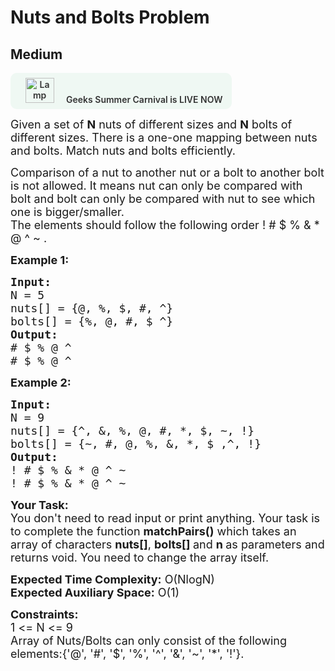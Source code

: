 # Nuts and Bolts Problem
## Medium 
<div class="problem-statement" style="user-select: auto;">
                <p style="user-select: auto;"><a onclick="gtagHelperFunction('clickopen','salesevent_gsc_problemspage_promobanner')" href="https://practice.geeksforgeeks.org/summer-carnival-2022?utm_source=practiceproblems&amp;utm_medium=problemspromobanner&amp;utm_campaign=gsc22" target="_blank" style="user-select: auto;"></a></p><div style="margin: 14px 0px !important; user-select: auto;" class="row"><a onclick="gtagHelperFunction('clickopen','salesevent_gsc_problemspage_promobanner')" href="https://practice.geeksforgeeks.org/summer-carnival-2022?utm_source=practiceproblems&amp;utm_medium=problemspromobanner&amp;utm_campaign=gsc22" target="_blank" style="user-select: auto;">             <div class="col-md-12" style="cursor: pointer; background: 0% 0% no-repeat padding-box padding-box rgb(239, 248, 243); align-items: center; position: relative; padding: 1.5%; border-radius: 10px; display: inline-block; text-align: center; font-weight: 600; color: rgb(51, 51, 51); user-select: auto;"> <img src="https://media.geeksforgeeks.org/img-practice/gcs2022thumbnail-1649059370.png" alt="Lamp" width="46" height="40" style="background: 0% 0% no-repeat padding-box padding-box transparent; opacity: 1; margin: 0px 16px; user-select: auto;" class="img-responsive"> Geeks Summer Carnival is LIVE NOW &nbsp; <i class="fa fa-external-link" aria-hidden="true" style="user-select: auto;"></i> </div></a></div><p style="user-select: auto;"><span style="font-size: 18px; user-select: auto;">Given a set of <strong style="user-select: auto;">N</strong>&nbsp;nuts of different sizes and <strong style="user-select: auto;">N</strong>&nbsp;bolts of different sizes. There is a one-one mapping between nuts and bolts. Match nuts and bolts efficiently.</span></p>

<p style="user-select: auto;"><span style="font-size: 18px; user-select: auto;">Comparison of a nut to another nut or a bolt to another bolt is not allowed. It means nut can only be compared with bolt and bolt can only be compared with nut to see which one is bigger/smaller.<br style="user-select: auto;">
The elements should follow&nbsp;the following order&nbsp;! # $ % &amp; * @ ^ ~ .</span></p>

<p style="user-select: auto;"><span style="font-size: 18px; user-select: auto;"><strong style="user-select: auto;">Example 1:</strong></span></p>

<pre style="user-select: auto;"><span style="font-size: 18px; user-select: auto;"><strong style="user-select: auto;">Input: 
</strong>N = 5
nuts[] = {@, %, $, #, ^}
bolts[] = {%, @, #, $ ^}
<strong style="user-select: auto;">Output:</strong> 
# $ % @ ^
# $ % @ ^
</span></pre>

<p style="user-select: auto;"><span style="font-size: 18px; user-select: auto;"><strong style="user-select: auto;">Example 2:</strong></span></p>

<pre style="user-select: auto;"><span style="font-size: 18px; user-select: auto;"><strong style="user-select: auto;">Input:</strong> 
N = 9
nuts[] = {^, &amp;, %, @, #, *, $, ~, !}
bolts[] = {~, #, @, %, &amp;, *, $ ,^, !}
<strong style="user-select: auto;">Output:</strong> 
! # $ % &amp; * @ ^ ~
! # $ % &amp; * @ ^ ~
</span></pre>

<p style="user-select: auto;"><span style="font-size: 18px; user-select: auto;"><strong style="user-select: auto;">Your Task:&nbsp;&nbsp;</strong><br style="user-select: auto;">
You don't need to read input or print anything. Your task is to complete the function&nbsp;<strong style="user-select: auto;">matchPairs()</strong>&nbsp;which takes an array of characters&nbsp;<strong style="user-select: auto;">nuts[]</strong>, <strong style="user-select: auto;">bolts[] </strong>and&nbsp;<strong style="user-select: auto;">n</strong><strong style="user-select: auto;">&nbsp;</strong>as parameters and returns void. You need to change the array itself.</span></p>

<p style="user-select: auto;"><span style="font-size: 18px; user-select: auto;"><strong style="user-select: auto;">Expected Time Complexity:</strong>&nbsp;O(NlogN)<br style="user-select: auto;">
<strong style="user-select: auto;">Expected Auxiliary Space:</strong>&nbsp;O(1)</span></p>

<p style="user-select: auto;"><span style="font-size: 18px; user-select: auto;"><strong style="user-select: auto;">Constraints:</strong><br style="user-select: auto;">
1 &lt;= N &lt;= 9<br style="user-select: auto;">
Array of Nuts/Bolts can only consist of the following elements:{'@', '#', '$', '%', '^', '&amp;', '~', '*', '!'}.</span><br style="user-select: auto;">
&nbsp;</p>
 <p style="user-select: auto;"></p>
            </div>